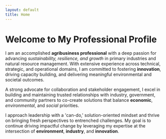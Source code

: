 ```yaml
---
layout: default
title: Home
---
```


# Welcome to My Professional Profile

I am an accomplished **agribusiness professional** with a deep passion for advancing *sustainability, resilience, and growth* in primary industries and natural resource management. With extensive experience across technical, strategic, and operational domains, I am committed to fostering **innovation**, driving capacity building, and delivering meaningful environmental and societal outcomes.

A strong advocate for collaboration and stakeholder engagement, I excel in building and maintaining trusted relationships with industry, government, and community partners to co-create solutions that balance **economic**, *environmental*, and *social* priorities.

I approach leadership with a 'can-do,' solution-oriented mindset and thrive on bringing fresh perspectives to entrenched challenges. My goal is to continue driving impactful change by leveraging my expertise at the intersection of **environment**, **industry**, and **innovation**.